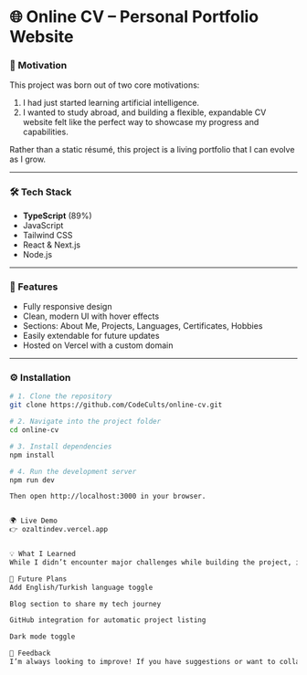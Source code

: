 # 🌐 Online CV – Personal Portfolio Website

### 🧠 Motivation

This project was born out of two core motivations:

1. I had just started learning artificial intelligence.
2. I wanted to study abroad, and building a flexible, expandable CV website felt like the perfect way to showcase my progress and capabilities.

Rather than a static résumé, this project is a living portfolio that I can evolve as I grow.

---

### 🛠 Tech Stack

- **TypeScript** (89%)
- JavaScript
- Tailwind CSS
- React & Next.js
- Node.js

---

### 🚀 Features

- Fully responsive design  
- Clean, modern UI with hover effects  
- Sections: About Me, Projects, Languages, Certificates, Hobbies  
- Easily extendable for future updates  
- Hosted on Vercel with a custom domain

---

### ⚙️ Installation

```bash
# 1. Clone the repository
git clone https://github.com/CodeCults/online-cv.git

# 2. Navigate into the project folder
cd online-cv

# 3. Install dependencies
npm install

# 4. Run the development server
npm run dev

Then open http://localhost:3000 in your browser.


🌍 Live Demo
👉 ozaltindev.vercel.app


💡 What I Learned
While I didn’t encounter major challenges while building the project, it helped me significantly improve my prompt engineering skills — writing more effective and precise prompts when working with AI tools.

📌 Future Plans
Add English/Turkish language toggle

Blog section to share my tech journey

GitHub integration for automatic project listing

Dark mode toggle

📣 Feedback
I’m always looking to improve! If you have suggestions or want to collaborate, feel free to reach out or open an issue.

